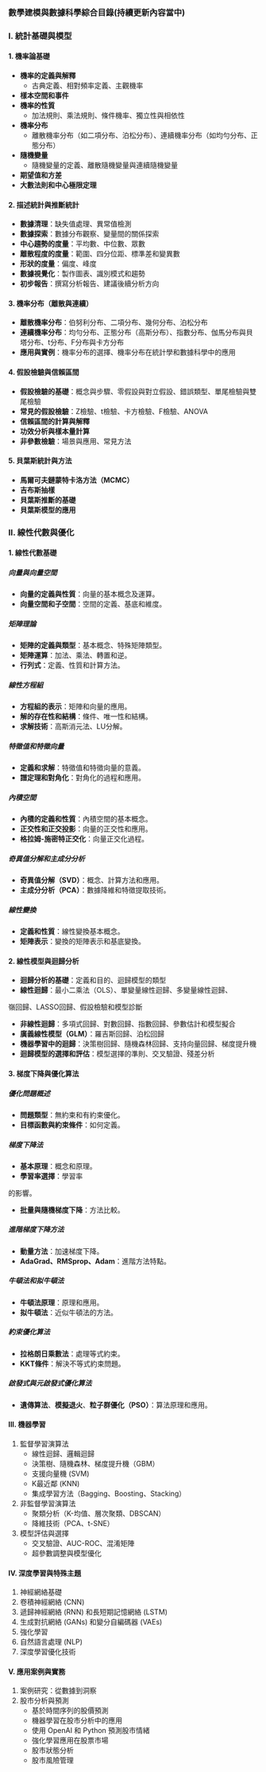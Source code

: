 ### 數學建模與數據科學綜合目錄(持續更新內容當中)

### I. 統計基礎與模型

#### 1. 機率論基礎
- **機率的定義與解釋**
  - 古典定義、相對頻率定義、主觀機率
- **樣本空間和事件**
- **機率的性質**
  - 加法規則、乘法規則、條件機率、獨立性與相依性
- **機率分布**
  - 離散機率分布（如二項分布、泊松分布）、連續機率分布（如均勻分布、正態分布）
- **隨機變量**
  - 隨機變量的定義、離散隨機變量與連續隨機變量
- **期望值和方差**
- **大數法則和中心極限定理**

#### 2. 描述統計與推斷統計
- **數據清理**：缺失值處理、異常值檢測
- **數據探索**：數據分布觀察、變量間的關係探索
- **中心趨勢的度量**：平均數、中位數、眾數
- **離散程度的度量**：範圍、四分位距、標準差和變異數
- **形狀的度量**：偏度、峰度
- **數據視覺化**：製作圖表、識別模式和趨勢
- **初步報告**：撰寫分析報告、建議後續分析方向

#### 3. 機率分布（離散與連續）
- **離散機率分布**：伯努利分布、二項分布、幾何分布、泊松分布
- **連續機率分布**：均勻分布、正態分布（高斯分布）、指數分布、伽馬分布與貝塔分布、t分布、F分布與卡方分布
- **應用與實例**：機率分布的選擇、機率分布在統計學和數據科學中的應用

#### 4. 假設檢驗與信賴區間
- **假設檢驗的基礎**：概念與步驟、零假設與對立假設、錯誤類型、單尾檢驗與雙尾檢驗
- **常見的假設檢驗**：Z檢驗、t檢驗、卡方檢驗、F檢驗、ANOVA
- **信賴區間的計算與解釋**
- **功效分析與樣本量計算**
- **非參數檢驗**：場景與應用、常見方法

#### 5. 貝葉斯統計與方法
- **馬爾可夫鏈蒙特卡洛方法（MCMC）**
- **吉布斯抽樣**
- **貝葉斯推斷的基礎**
- **貝葉斯模型的應用**

### II. 線性代數與優化

#### 1. 線性代數基礎
##### 向量與向量空間
- **向量的定義與性質**：向量的基本概念及運算。
- **向量空間和子空間**：空間的定義、基底和維度。

##### 矩陣理論
- **矩陣的定義與類型**：基本概念、特殊矩陣類型。
- **矩陣運算**：加法、乘法、轉置和逆。
- **行列式**：定義、性質和計算方法。

##### 線性方程組
- **方程組的表示**：矩陣和向量的應用。
- **解的存在性和結構**：條件、唯一性和結構。
- **求解技術**：高斯消元法、LU分解。

##### 特徵值和特徵向量
- **定義和求解**：特徵值和特徵向量的意義。
- **譜定理和對角化**：對角化的過程和應用。

##### 內積空間
- **內積的定義和性質**：內積空間的基本概念。
- **正交性和正交投影**：向量的正交性和應用。
- **格拉姆-施密特正交化**：向量正交化過程。

##### 奇異值分解和主成分分析
- **奇異值分解（SVD）**：概念、計算方法和應用。
- **主成分分析（PCA）**：數據降維和特徵提取技術。

##### 線性變換
- **定義和性質**：線性變換基本概念。
- **矩陣表示**：變換的矩陣表示和基底變換。

#### 2. 線性模型與迴歸分析
- **迴歸分析的基礎**：定義和目的、迴歸模型的類型
- **線性迴歸**：最小二乘法（OLS）、單變量線性迴歸、多變量線性迴歸、

嶺回歸、LASSO回歸、假設檢驗和模型診斷
- **非線性迴歸**：多項式回歸、對數回歸、指數回歸、參數估計和模型擬合
- **廣義線性模型（GLM）**：羅吉斯回歸、泊松回歸
- **機器學習中的迴歸**：決策樹回歸、隨機森林回歸、支持向量回歸、梯度提升機
- **迴歸模型的選擇和評估**：模型選擇的準則、交叉驗證、殘差分析

#### 3. 梯度下降與優化算法
##### 優化問題概述
- **問題類型**：無約束和有約束優化。
- **目標函數與約束條件**：如何定義。

##### 梯度下降法
- **基本原理**：概念和原理。
- **學習率選擇**：學習率

的影響。
- **批量與隨機梯度下降**：方法比較。

##### 進階梯度下降方法
- **動量方法**：加速梯度下降。
- **AdaGrad、RMSprop、Adam**：進階方法特點。

##### 牛頓法和拟牛頓法
- **牛頓法原理**：原理和應用。
- **拟牛頓法**：近似牛頓法的方法。

##### 約束優化算法
- **拉格朗日乘數法**：處理等式約束。
- **KKT條件**：解決不等式約束問題。

##### 啟發式與元啟發式優化算法
- **遺傳算法**、**模擬退火**、**粒子群優化（PSO）**：算法原理和應用。


#### III. 機器學習
1. 監督學習演算法
   - 線性迴歸、邏輯迴歸
   - 決策樹、隨機森林、梯度提升機（GBM）
   - 支援向量機 (SVM)
   - K最近鄰 (KNN)
   - 集成學習方法（Bagging、Boosting、Stacking）
2. 非監督學習演算法
   - 聚類分析（K-均值、層次聚類、DBSCAN）
   - 降維技術（PCA、t-SNE）
3. 模型評估與選擇
   - 交叉驗證、AUC-ROC、混淆矩陣
   - 超參數調整與模型優化

#### IV. 深度學習與特殊主題
1. 神經網絡基礎
2. 卷積神經網絡 (CNN)
3. 遞歸神經網絡 (RNN) 和長短期記憶網絡 (LSTM)
4. 生成對抗網絡 (GANs) 和變分自編碼器 (VAEs)
5. 強化學習
6. 自然語言處理 (NLP)
7. 深度學習優化技術

#### V. 應用案例與實務
1. 案例研究：從數據到洞察
2. 股市分析與預測
   - 基於時間序列的股價預測
   - 機器學習在股市分析中的應用
   - 使用 OpenAI 和 Python 預測股市情緒
   - 強化學習應用在股票市場
   - 股市狀態分析
   - 股市風險管理


```python

```
